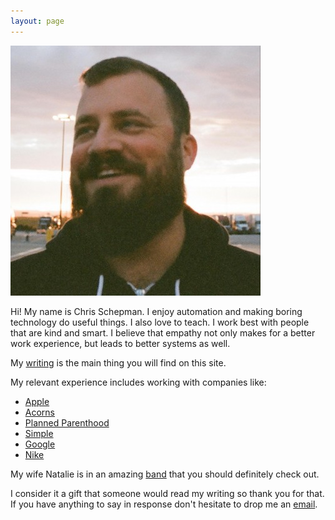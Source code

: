 ```yaml
---
layout: page
---
```


<img alt="the author's face" class="my-face" src="/assets/images/schepman-gravatar-400.jpeg">

Hi! My name is Chris Schepman. I enjoy automation and making boring technology do useful things. I also love to teach. I work best with people that are kind and smart. I believe that empathy not only makes for a better work experience, but leads to better systems as well.

My [writing](/archive) is the main thing you will find on this site.

My relevant experience includes working with companies like:

* [Apple](http://apple.com)
* [Acorns](http://acorns.com)
* [Planned Parenthood](http://plannedparenthood.com)
* [Simple](http://simple.com)
* [Google](http://google.com)
* [Nike](http://nike.com)

<!-- My [resume](/resume) has more specifics if you're interested. -->

My wife Natalie is in an amazing [band](https://thebandjoseph.com/) that you should definitely check out.

I consider it a gift that someone would read my writing so thank you for that. If you have anything to say in response don't hesitate to drop me an [email](mailto:chris@schepman.org).
